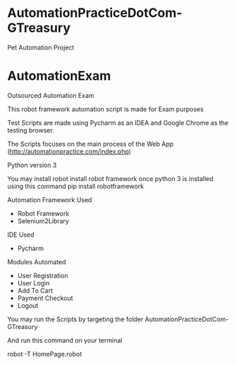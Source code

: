 # AutomationPracticeDotCom-GTreasury
Pet Automation Project
# AutomationExam
Outsourced Automation Exam 

This robot framework automation script is made for Exam purposes

Test Scripts are made using Pycharm as an IDEA and Google Chrome as the testing browser.

The Scripts focuses on the main process of the Web App (http://automationpractice.com/index.php)

Python version 3

You may install robot install robot framework once python 3 is installed using this command
  pip install robotframework

Automation Framework Used
  - Robot Framework
  - Selenium2Library
  
IDE Used
  - Pycharm
  
Modules Automated
  - User Registration
  - User Login
  - Add To Cart
  - Payment Checkout
  - Logout
  
You may run the Scripts by targeting the folder AutomationPracticeDotCom-GTreasury

And run this command on your terminal

robot -T HomePage.robot
